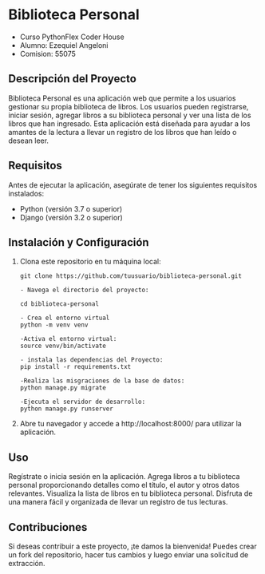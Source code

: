 # Biblioteca Personal

- Curso PythonFlex Coder House
- Alumno: Ezequiel Angeloni
- Comision: 55075

## Descripción del Proyecto

Biblioteca Personal es una aplicación web que permite a los usuarios gestionar su propia biblioteca de libros. Los usuarios pueden registrarse, iniciar sesión, agregar libros a su biblioteca personal y ver una lista de los libros que han ingresado. Esta aplicación está diseñada para ayudar a los amantes de la lectura a llevar un registro de los libros que han leído o desean leer.

## Requisitos

Antes de ejecutar la aplicación, asegúrate de tener los siguientes requisitos instalados:

- Python (versión 3.7 o superior)
- Django (versión 3.2 o superior)

## Instalación y Configuración

1. Clona este repositorio en tu máquina local:

   ```shell
   git clone https://github.com/tuusuario/biblioteca-personal.git

   - Navega el directorio del proyecto:

   cd biblioteca-personal

   - Crea el entorno virtual
   python -m venv venv

   -Activa el entorno virtual:
   source venv/bin/activate

   - instala las dependencias del Proyecto:
   pip install -r requirements.txt

   -Realiza las misgraciones de la base de datos:
   python manage.py migrate

   -Ejecuta el servidor de desarrollo:
   python manage.py runserver
   ```

2. Abre tu navegador y accede a http://localhost:8000/ para utilizar la aplicación.

## Uso

Regístrate o inicia sesión en la aplicación.
Agrega libros a tu biblioteca personal proporcionando detalles como el título, el autor y otros datos relevantes.
Visualiza la lista de libros en tu biblioteca personal.
Disfruta de una manera fácil y organizada de llevar un registro de tus lecturas.

## Contribuciones

Si deseas contribuir a este proyecto, ¡te damos la bienvenida! Puedes crear un fork del repositorio, hacer tus cambios y luego enviar una solicitud de extracción.
